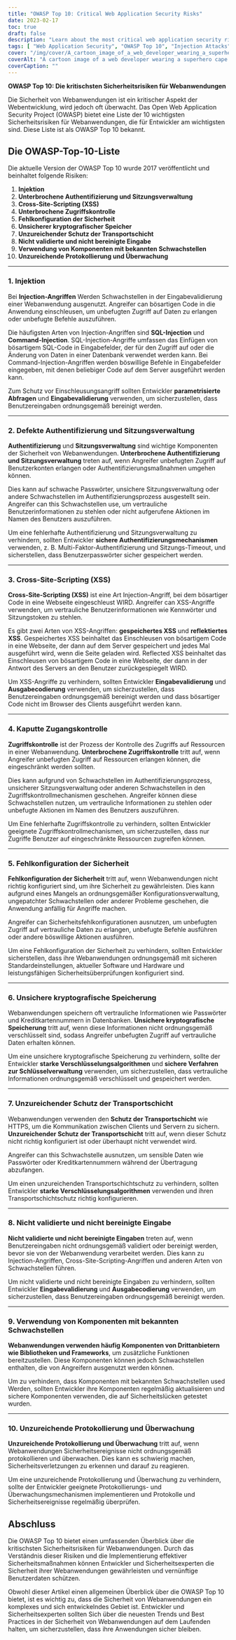 ```yaml
---
title: "OWASP Top 10: Critical Web Application Security Risks"
date: 2023-02-17
toc: true
draft: false
description: "Learn about the most critical web application security risks with the OWASP Top 10 and how to protect against them"
tags: [ "Web Application Security", "OWASP Top 10", "Injection Attacks", "Authentication", "Session Management", "XSS Attacks", "Access Control", "Security Misconfiguration", "Cryptographic Storage", "Transport Layer Protection", "Input Validation", "Third-Party Components", "Logging and Monitoring", "Web Development", "Cybersecurity", "Data Protection", "Software Security", "IT Security", "Security Measures", "Risk Management"]
cover: "/img/cover/A_cartoon_image_of_a_web_developer_wearing_a_superhero_cape.png"
coverAlt: "A cartoon image of a web developer wearing a superhero cape and holding a shield. The shield is protecting a laptop with a web application interface on the screen."
coverCaption: ""
---
```


**OWASP Top 10: Die kritischsten Sicherheitsrisiken für Webanwendungen**  Die Sicherheit von Webanwendungen ist ein kritischer Aspekt der Webentwicklung, wird jedoch oft überwacht. Das Open Web Application Security Project (OWASP) bietet eine Liste der 10 wichtigsten Sicherheitsrisiken für Webanwendungen, die für Entwickler am wichtigsten sind. Diese Liste ist als OWASP Top 10 bekannt.  ## Die OWASP-Top-10-Liste  Die aktuelle Version der OWASP Top 10 wurde 2017 veröffentlicht und beinhaltet folgende Risiken:  1. **Injektion** 2. **Unterbrochene Authentifizierung und Sitzungsverwaltung** 3. **Cross-Site-Scripting (XSS)** 4. **Unterbrochene Zugriffskontrolle** 5. **Fehlkonfiguration der Sicherheit** 6. **Unsicherer kryptografischer Speicher** 7. **Unzureichender Schutz der Transportschicht** 8. **Nicht validierte und nicht bereinigte Eingabe** 9. **Verwendung von Komponenten mit bekannten Schwachstellen** 10. **Unzureichende Protokollierung und Überwachung**  ______  ### 1. Injektion  Bei **Injection-Angriffen** Werden Schwachstellen in der Eingabevalidierung einer Webanwendung ausgenutzt. Angreifer can bösartigen Code in die Anwendung einschleusen, um unbefugten Zugriff auf Daten zu erlangen oder unbefugte Befehle auszuführen.  Die häufigsten Arten von Injection-Angriffen sind **SQL-Injection** und **Command-Injection**. SQL-Injection-Angriffe umfassen das Einfügen von bösartigem SQL-Code in Eingabefelder, der für den Zugriff auf oder die Änderung von Daten in einer Datenbank verwendet werden kann. Bei Command-Injection-Angriffen werden böswillige Befehle in Eingabefelder eingegeben, mit denen beliebiger Code auf dem Server ausgeführt werden kann.  Zum Schutz vor Einschleusungsangriff sollten Entwickler **parametrisierte Abfragen** und **Eingabevalidierung** verwenden, um sicherzustellen, dass Benutzereingaben ordnungsgemäß bereinigt werden.  ______  ### 2. Defekte Authentifizierung und Sitzungsverwaltung  **Authentifizierung** und **Sitzungsverwaltung** sind wichtige Komponenten der Sicherheit von Webanwendungen. **Unterbrochene Authentifizierung und Sitzungsverwaltung** treten auf, wenn Angreifer unbefugten Zugriff auf Benutzerkonten erlangen oder Authentifizierungsmaßnahmen umgehen können.  Dies kann auf schwache Passwörter, unsichere Sitzungsverwaltung oder andere Schwachstellen im Authentifizierungsprozess ausgestellt sein. Angreifer can this Schwachstellen use, um vertrauliche Benutzerinformationen zu stehlen oder nicht aufgerufene Aktionen im Namen des Benutzers auszuführen.  Um eine fehlerhafte Authentifizierung und Sitzungsverwaltung zu verhindern, sollten Entwickler **sichere Authentifizierungsmechanismen** verwenden, z. B. Multi-Faktor-Authentifizierung und Sitzungs-Timeout, und sicherstellen, dass Benutzerpasswörter sicher gespeichert werden.  ______  ### 3. Cross-Site-Scripting (XSS)  **Cross-Site-Scripting (XSS)** ist eine Art Injection-Angriff, bei dem bösartiger Code in eine Webseite eingeschleust WIRD. Angreifer can XSS-Angriffe verwenden, um vertrauliche Benutzerinformationen wie Kennwörter und Sitzungstoken zu stehlen.  Es gibt zwei Arten von XSS-Angriffen: **gespeichertes XSS** und **reflektiertes XSS**. Gespeichertes XSS beinhaltet das Einschleusen von bösartigem Code in eine Webseite, der dann auf dem Server gespeichert und jedes Mal ausgeführt wird, wenn die Seite geladen wird. Reflected XSS beinhaltet das Einschleusen von bösartigem Code in eine Webseite, der dann in der Antwort des Servers an den Benutzer zurückgespiegelt WIRD.  Um XSS-Angriffe zu verhindern, sollten Entwickler **Eingabevalidierung** und **Ausgabecodierung** verwenden, um sicherzustellen, dass Benutzereingaben ordnungsgemäß bereinigt werden und dass bösartiger Code nicht im Browser des Clients ausgeführt werden kann.  ______  ### 4. Kaputte Zugangskontrolle  **Zugriffskontrolle** ist der Prozess der Kontrolle des Zugriffs auf Ressourcen in einer Webanwendung. **Unterbrochene Zugriffskontrolle** tritt auf, wenn Angreifer unbefugten Zugriff auf Ressourcen erlangen können, die eingeschränkt werden sollten.  Dies kann aufgrund von Schwachstellen im Authentifizierungsprozess, unsicherer Sitzungsverwaltung oder anderen Schwachstellen in den Zugriffskontrollmechanismen geschehen. Angreifer können diese Schwachstellen nutzen, um vertrauliche Informationen zu stehlen oder unbefugte Aktionen im Namen des Benutzers auszuführen.  Um Eine fehlerhafte Zugriffskontrolle zu verhindern, sollten Entwickler geeignete Zugriffskontrollmechanismen, um sicherzustellen, dass nur Zugriffe Benutzer auf eingeschränkte Ressourcen zugreifen können.  ______  ### 5. Fehlkonfiguration der Sicherheit  **Fehlkonfiguration der Sicherheit** tritt auf, wenn Webanwendungen nicht richtig konfiguriert sind, um ihre Sicherheit zu gewährleisten. Dies kann aufgrund eines Mangels an ordnungsgemäßer Konfigurationsverwaltung, ungepatchter Schwachstellen oder anderer Probleme geschehen, die Anwendung anfällig für Angriffe machen.  Angreifer can Sicherheitsfehlkonfigurationen ausnutzen, um unbefugten Zugriff auf vertrauliche Daten zu erlangen, unbefugte Befehle ausführen oder andere böswillige Aktionen ausführen.  Um eine Fehlkonfiguration der Sicherheit zu verhindern, sollten Entwickler sicherstellen, dass ihre Webanwendungen ordnungsgemäß mit sicheren Standardeinstellungen, aktueller Software und Hardware und leistungsfähigen Sicherheitsüberprüfungen konfiguriert sind.  ______  ### 6. Unsichere kryptografische Speicherung  Webanwendungen speichern oft vertrauliche Informationen wie Passwörter und Kreditkartennummern in Datenbanken. **Unsichere kryptografische Speicherung** tritt auf, wenn diese Informationen nicht ordnungsgemäß verschlüsselt sind, sodass Angreifer unbefugten Zugriff auf vertrauliche Daten erhalten können.  Um eine unsichere kryptografische Speicherung zu verhindern, sollte der Entwickler **starke Verschlüsselungsalgorithmen** und **sichere Verfahren zur Schlüsselverwaltung** verwenden, um sicherzustellen, dass vertrauliche Informationen ordnungsgemäß verschlüsselt und gespeichert werden.  ______  ### 7. Unzureichender Schutz der Transportschicht  Webanwendungen verwenden den **Schutz der Transportschicht** wie HTTPS, um die Kommunikation zwischen Clients und Servern zu sichern. **Unzureichender Schutz der Transportschicht** tritt auf, wenn dieser Schutz nicht richtig konfiguriert ist oder überhaupt nicht verwendet wird.  Angreifer can this Schwachstelle ausnutzen, um sensible Daten wie Passwörter oder Kreditkartennummern während der Übertragung abzufangen.  Um einen unzureichenden Transportschichtschutz zu verhindern, sollten Entwickler **starke Verschlüsselungsalgorithmen** verwenden und ihren Transportschichtschutz richtig konfigurieren.  ______  ### 8. Nicht validierte und nicht bereinigte Eingabe  **Nicht validierte und nicht bereinigte Eingaben** treten auf, wenn Benutzereingaben nicht ordnungsgemäß validiert oder bereinigt werden, bevor sie von der Webanwendung verarbeitet werden. Dies kann zu Injection-Angriffen, Cross-Site-Scripting-Angriffen und anderen Arten von Schwachstellen führen.  Um nicht validierte und nicht bereinigte Eingaben zu verhindern, sollten Entwickler **Eingabevalidierung** und **Ausgabecodierung** verwenden, um sicherzustellen, dass Benutzereingaben ordnungsgemäß bereinigt werden.  ______  ### 9. Verwendung von Komponenten mit bekannten Schwachstellen  **Webanwendungen verwenden häufig Komponenten von Drittanbietern wie Bibliotheken und Frameworks**, um zusätzliche Funktionen bereitzustellen. Diese Komponenten können jedoch Schwachstellen enthalten, die von Angreifern ausgenutzt werden können.  Um zu verhindern, dass Komponenten mit bekannten Schwachstellen used Werden, sollten Entwickler ihre Komponenten regelmäßig aktualisieren und sichere Komponenten verwenden, die auf Sicherheitslücken getestet wurden.  ______  ### 10. Unzureichende Protokollierung und Überwachung  **Unzureichende Protokollierung und Überwachung** tritt auf, wenn Webanwendungen Sicherheitsereignisse nicht ordnungsgemäß protokollieren und überwachen. Dies kann es schwierig machen, Sicherheitsverletzungen zu erkennen und darauf zu reagieren.  Um eine unzureichende Protokollierung und Überwachung zu verhindern, sollte der Entwickler geeignete Protokollierungs- und Überwachungsmechanismen implementieren und Protokolle und Sicherheitsereignisse regelmäßig überprüfen.  ## Abschluss  Die OWASP Top 10 bietet einen umfassenden Überblick über die kritischsten Sicherheitsrisiken für Webanwendungen. Durch das Verständnis dieser Risiken und die Implementierung effektiver Sicherheitsmaßnahmen können Entwickler und Sicherheitsexperten die Sicherheit ihrer Webanwendungen gewährleisten und vernünftige Benutzerdaten schützen.  Obwohl dieser Artikel einen allgemeinen Überblick über die OWASP Top 10 bietet, ist es wichtig zu, dass die Sicherheit von Webanwendungen ein komplexes und sich entwickelndes Gebiet ist. Entwickler und Sicherheitsexperten sollten Sich über die neuesten Trends und Best Practices in der Sicherheit von Webanwendungen auf dem Laufenden halten, um sicherzustellen, dass ihre Anwendungen sicher bleiben. 